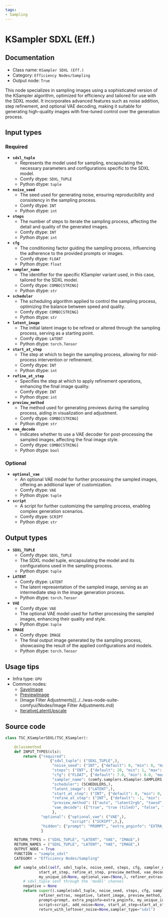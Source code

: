 ```yaml
---
tags:
- Sampling
---
```


# KSampler SDXL (Eff.)
## Documentation
- Class name: `KSampler SDXL (Eff.)`
- Category: `Efficiency Nodes/Sampling`
- Output node: `True`

This node specializes in sampling images using a sophisticated version of the KSampler algorithm, optimized for efficiency and tailored for use with the SDXL model. It incorporates advanced features such as noise addition, step refinement, and optional VAE decoding, making it suitable for generating high-quality images with fine-tuned control over the generation process.
## Input types
### Required
- **`sdxl_tuple`**
    - Represents the model used for sampling, encapsulating the necessary parameters and configurations specific to the SDXL model.
    - Comfy dtype: `SDXL_TUPLE`
    - Python dtype: `tuple`
- **`noise_seed`**
    - The seed used for generating noise, ensuring reproducibility and consistency in the sampling process.
    - Comfy dtype: `INT`
    - Python dtype: `int`
- **`steps`**
    - The number of steps to iterate the sampling process, affecting the detail and quality of the generated images.
    - Comfy dtype: `INT`
    - Python dtype: `int`
- **`cfg`**
    - The conditioning factor guiding the sampling process, influencing the adherence to the provided prompts or images.
    - Comfy dtype: `FLOAT`
    - Python dtype: `float`
- **`sampler_name`**
    - The identifier for the specific KSampler variant used, in this case, tailored for the SDXL model.
    - Comfy dtype: `COMBO[STRING]`
    - Python dtype: `str`
- **`scheduler`**
    - The scheduling algorithm applied to control the sampling process, optimizing the balance between speed and quality.
    - Comfy dtype: `COMBO[STRING]`
    - Python dtype: `str`
- **`latent_image`**
    - The initial latent image to be refined or altered through the sampling process, serving as a starting point.
    - Comfy dtype: `LATENT`
    - Python dtype: `torch.Tensor`
- **`start_at_step`**
    - The step at which to begin the sampling process, allowing for mid-process intervention or refinement.
    - Comfy dtype: `INT`
    - Python dtype: `int`
- **`refine_at_step`**
    - Specifies the step at which to apply refinement operations, enhancing the final image quality.
    - Comfy dtype: `INT`
    - Python dtype: `int`
- **`preview_method`**
    - The method used for generating previews during the sampling process, aiding in visualization and adjustment.
    - Comfy dtype: `COMBO[STRING]`
    - Python dtype: `str`
- **`vae_decode`**
    - Indicates whether to use a VAE decoder for post-processing the sampled images, affecting the final image style.
    - Comfy dtype: `COMBO[STRING]`
    - Python dtype: `bool`
### Optional
- **`optional_vae`**
    - An optional VAE model for further processing the sampled images, offering an additional layer of customization.
    - Comfy dtype: `VAE`
    - Python dtype: `tuple`
- **`script`**
    - A script for further customizing the sampling process, enabling complex generation scenarios.
    - Comfy dtype: `SCRIPT`
    - Python dtype: `str`
## Output types
- **`SDXL_TUPLE`**
    - Comfy dtype: `SDXL_TUPLE`
    - The SDXL model tuple, encapsulating the model and its configurations used in the sampling process.
    - Python dtype: `tuple`
- **`LATENT`**
    - Comfy dtype: `LATENT`
    - The latent representation of the sampled image, serving as an intermediate step in the image generation process.
    - Python dtype: `torch.Tensor`
- **`VAE`**
    - Comfy dtype: `VAE`
    - The optional VAE model used for further processing the sampled images, enhancing their quality and style.
    - Python dtype: `tuple`
- **`IMAGE`**
    - Comfy dtype: `IMAGE`
    - The final output image generated by the sampling process, showcasing the result of the applied configurations and models.
    - Python dtype: `torch.Tensor`
## Usage tips
- Infra type: `GPU`
- Common nodes:
    - [SaveImage](../../Comfy/Nodes/SaveImage.md)
    - [PreviewImage](../../Comfy/Nodes/PreviewImage.md)
    - [Image Filter Adjustments](../../was-node-suite-comfyui/Nodes/Image Filter Adjustments.md)
    - [IterativeLatentUpscale](../../ComfyUI-Impact-Pack/Nodes/IterativeLatentUpscale.md)



## Source code
```python
class TSC_KSamplerSDXL(TSC_KSampler):

    @classmethod
    def INPUT_TYPES(cls):
        return {"required":
                    {"sdxl_tuple": ("SDXL_TUPLE",),
                     "noise_seed": ("INT", {"default": 0, "min": 0, "max": 0xffffffffffffffff}),
                     "steps": ("INT", {"default": 20, "min": 1, "max": 10000}),
                     "cfg": ("FLOAT", {"default": 7.0, "min": 0.0, "max": 100.0}),
                     "sampler_name": (comfy.samplers.KSampler.SAMPLERS,),
                     "scheduler": (SCHEDULERS,),
                     "latent_image": ("LATENT",),
                     "start_at_step": ("INT", {"default": 0, "min": 0, "max": 10000}),
                     "refine_at_step": ("INT", {"default": -1, "min": -1, "max": 10000}),
                     "preview_method": (["auto", "latent2rgb", "taesd", "none"],),
                     "vae_decode": (["true", "true (tiled)", "false", "output only", "output only (tiled)"],),
                     },
                "optional": {"optional_vae": ("VAE",),
                             "script": ("SCRIPT",),},
                "hidden": {"prompt": "PROMPT", "extra_pnginfo": "EXTRA_PNGINFO", "my_unique_id": "UNIQUE_ID",},
                }

    RETURN_TYPES = ("SDXL_TUPLE", "LATENT", "VAE", "IMAGE",)
    RETURN_NAMES = ("SDXL_TUPLE", "LATENT", "VAE", "IMAGE",)
    OUTPUT_NODE = True
    FUNCTION = "sample_sdxl"
    CATEGORY = "Efficiency Nodes/Sampling"

    def sample_sdxl(self, sdxl_tuple, noise_seed, steps, cfg, sampler_name, scheduler, latent_image,
               start_at_step, refine_at_step, preview_method, vae_decode, prompt=None, extra_pnginfo=None,
               my_unique_id=None, optional_vae=(None,), refiner_extras=None, script=None):
        # sdxl_tuple sent through the 'model' channel
        negative = None
        return super().sample(sdxl_tuple, noise_seed, steps, cfg, sampler_name, scheduler,
               refiner_extras, negative, latent_image, preview_method, vae_decode, denoise=1.0,
               prompt=prompt, extra_pnginfo=extra_pnginfo, my_unique_id=my_unique_id, optional_vae=optional_vae,
               script=script, add_noise=None, start_at_step=start_at_step, end_at_step=refine_at_step,
               return_with_leftover_noise=None,sampler_type="sdxl")

```
